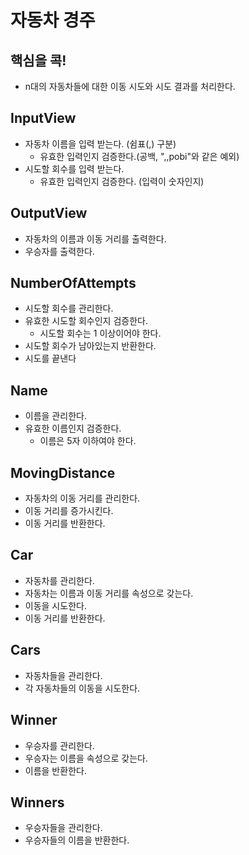 # 자동차 경주

## 핵심을 콕!

- n대의 자동차들에 대한 이동 시도와 시도 결과를 처리한다.

## InputView

- 자동차 이름을 입력 받는다. (쉼표(,) 구분)
  - 유효한 입력인지 검증한다.(공백, ",,pobi"와 같은 예외)
- 시도할 회수를 입력 받는다.
  - 유효한 입력인지 검증한다. (입력이 숫자인지)

## OutputView
- 자동차의 이름과 이동 거리를 출력한다.
- 우승자를 출력한다.

## NumberOfAttempts
- 시도할 회수를 관리한다.
- 유효한 시도할 회수인지 검증한다.
  - 시도할 회수는 1 이상이어야 한다.
- 시도할 회수가 남아있는지 반환한다.
- 시도를 끝낸다

## Name
- 이름을 관리한다.
- 유효한 이름인지 검증한다. 
  - 이름은 5자 이하여야 한다.

## MovingDistance
- 자동차의 이동 거리를 관리한다.
- 이동 거리를 증가시킨다.
- 이동 거리를 반환한다.

## Car
- 자동차를 관리한다.
- 자동차는 이름과 이동 거리를 속성으로 갖는다.
- 이동을 시도한다.
- 이동 거리를 반환한다.

## Cars
- 자동차들을 관리한다.
- 각 자동차들의 이동을 시도한다.

## Winner
- 우승자를 관리한다.
- 우승자는 이름을 속성으로 갖는다.
- 이름을 반환한다.

## Winners
- 우승자들을 관리한다.
- 우승자들의 이름을 반환한다.